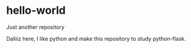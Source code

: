 # hello-world
Just  another repository

Daliiiz here, I like python and make this repository to study python-flask.
